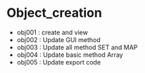 # Object_creation
- obj001 : create and view
- obj002 : Update GUI method
- obj003 : Update all method SET and MAP
- obj004 : Update basic method Array
- obj005 : Update export code
